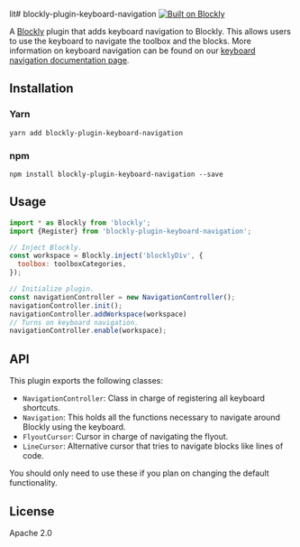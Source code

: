 lit# blockly-plugin-keyboard-navigation [![Built on Blockly](https://tinyurl.com/built-on-blockly)](https://github.com/google/blockly)

A [Blockly](https://www.npmjs.com/package/blockly) plugin that adds keyboard
navigation to Blockly. This allows users to use the keyboard to navigate the
toolbox and the blocks. More information on keyboard navigation can be found
on our [keyboard navigation documentation page](https://developers.google.com/blockly/guides/configure/web/keyboard-nav).

## Installation

### Yarn
```
yarn add blockly-plugin-keyboard-navigation
```

### npm
```
npm install blockly-plugin-keyboard-navigation --save
```

## Usage

```js
import * as Blockly from 'blockly';
import {Register} from 'blockly-plugin-keyboard-navigation';

// Inject Blockly.
const workspace = Blockly.inject('blocklyDiv', {
  toolbox: toolboxCategories,
});

// Initialize plugin.
const navigationController = new NavigationController();
navigationController.init();
navigationController.addWorkspace(workspace)
// Turns on keyboard navigation.
navigationController.enable(workspace);
```

## API
This plugin exports the following classes:
- `NavigationController`: Class in charge of registering all keyboard shortcuts.
- `Navigation`: This holds all the functions necessary to navigate around Blockly using the keyboard. 
- `FlyoutCursor`: Cursor in charge of navigating the flyout.
- `LineCursor`: Alternative cursor that tries to navigate blocks like lines of code.

You should only need to use these if you plan on changing the default functionality.

## License
Apache 2.0
